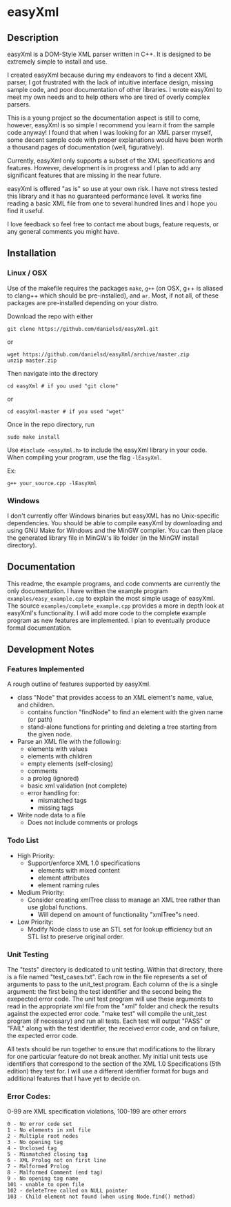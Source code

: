 # easyXml

## Description

easyXml is a DOM-Style XML parser written in C++. It is designed to be extremely simple to install and use.

I created easyXml because during my endeavors to find a decent XML parser, I got frustrated with the lack of intuitive interface design, missing sample code, and poor documentation of other libraries. I wrote easyXml to meet my own needs and to help others who are tired of overly complex parsers.

This is a young project so the documentation aspect is still to come, however, easyXml is so simple I recommend you learn it from the sample code anyway! I found that when I was looking for an XML parser myself, some decent sample code with proper explanations would have been worth a thousand pages of documentation (well, figuratively).

Currently, easyXml only supports a subset of the XML specifications and features. However, development is in progress and I plan to add any significant features that are missing in the near future.

easyXml is offered "as is" so use at your own risk. I have not stress tested this library and it has no guaranteed performance level. It works fine reading a basic XML file from one to several hundred lines and I hope you find it useful.

I love feedback so feel free to contact me about bugs, feature requests, or any general comments you might have.

## Installation

### Linux / OSX

Use of the makefile requires the packages <code>make</code>, <code>g++</code> (on OSX, g++ is aliased to clang++ which should be pre-installed), and <code>ar</code>. Most, if not all, of these packages are pre-installed depending on your distro.

Download the repo with either

    git clone https://github.com/danielsd/easyXml.git

or

    wget https://github.com/danielsd/easyXml/archive/master.zip
    unzip master.zip

Then navigate into the directory

    cd easyXml # if you used "git clone"

or

    cd easyXml-master # if you used "wget"

Once in the repo directory, run

    sudo make install
    
Use <code>#include &lt;easyXml.h&gt;</code> to include the easyXml library in your code. When compiling your program, use the flag <code>-lEasyXml</code>.
    
Ex:

    g++ your_source.cpp -lEasyXml

### Windows

I don't currently offer Windows binaries but easyXML has no Unix-specific dependencies. You should be able to compile easyXml by downloading and using GNU Make for Windows and the MinGW compiler. You can then place the generated library file in MinGW's lib folder (in the MinGW install directory).
    
## Documentation

This readme, the example programs, and code comments are currently the only documentation. I have written the example program <code>examples/easy_example.cpp</code> to explain the most simple usage of easyXml. The source <code>examples/complete_example.cpp</code> provides a more in depth look at easyXml's functionality. I will add more code to the complete example program as new features are implemented. I plan to eventually produce formal documentation.

## Development Notes

### Features Implemented
A rough outline of features supported by easyXml.

  * class "Node" that provides access to an XML element's name, value, and children.
    * contains function "findNode" to find an element with the given name (or path)
    * stand-alone functions for printing and deleting a tree starting from the given node.
  * Parse an XML file with the following:
    * elements with values
    * elements with children
    * empty elements (self-closing)
    * comments
    * a prolog (ignored)
    * basic xml validation (not complete)
    * error handling for:
      * mismatched tags
      * missing tags
  * Write node data to a file
    * Does not include comments or prologs

### Todo List
  * High Priority:
    * Support/enforce XML 1.0 specifications
      * elements with mixed content
      * element attributes
      * element naming rules
  * Medium Priority:
    * Consider creating xmlTree class to manage an XML tree rather than use global functions.
      * Will depend on amount of functionality "xmlTree"s need.
  * Low Priority:
    * Modify Node class to use an STL set for lookup efficiency but an STL list to preserve original order.

### Unit Testing
The "tests" directory is dedicated to unit testing. Within that directory, there is a file named "test_cases.txt". Each row in the file represents a set of arguments to pass to the unit_test program. Each column of the is a single argument: the first being the test identifier and the second being the exepected error code. The unit test program will use these arguments to read in the appropriate xml file from the "xml" folder and check the results against the expected error code. "make test" will compile the unit_test program (if necessary) and run all tests. Each test will output "PASS" or "FAIL" along with the test identifier, the received error code, and on failure, the expected error code.

All tests should be run together to ensure that modifications to the library for one particular feature do not break another. My initial unit tests use identifiers that correspond to the section of the XML 1.0 Specifications (5th edition) they test for. I will use a different identifier format for bugs and additional features that I have yet to decide on.

### Error Codes:
0-99 are XML specification violations, 100-199 are other errors

    0 - No error code set
    1 - No elements in xml file
    2 - Multiple root nodes
    3 - No opening tag
    4 - Unclosed tag
    5 - Mismatched closing tag
    6 - XML Prolog not on first line
    7 - Malformed Prolog
    8 - Malformed Comment (end tag)
    9 - No opening tag name
    101 - unable to open file
    102 - deleteTree called on NULL pointer
    103 - Child element not found (when using Node.find() method)
